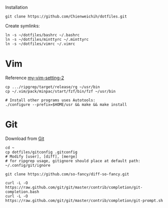 Installation

    git clone https://github.com/Chienweichih/dotfiles.git

Create symlinks:

    ln -s ~/dotfiles/bashrc ~/.bashrc
    ln -s ~/dotfiles/minttyrc ~/.minttyrc
    ln -s ~/dotfiles/vimrc ~/.vimrc

# Vim #

Reference [my-vim-setting-2][vim]

    cp .../ripgrep/target/release/rg ~/usr/bin
    cp ~/.vim/pack/minpac/start/fzf/bin/fzf ~/usr/bin

    # Install other programs uses Autotools:
    ./configure --prefix=$HOME/usr && make && make install

# Git #

Download from [Git][git]

    cd ~
    cp dotfiles/gitconfig .gitconfig
    # Modify [user], [diff], [merge]
    # for ripgrep usage, gitignore should place at default path: ~/.config/git/ignore

    git clone https://github.com/so-fancy/diff-so-fancy.git

    curl -L -O https://raw.github.com/git/git/master/contrib/completion/git-completion.bash
    curl -L -O https://raw.github.com/git/git/master/contrib/completion/git-prompt.sh



[vim]: <https://chienweichih.github.io/my-vim-setting-2/>
[git]: <https://git-scm.com/>
